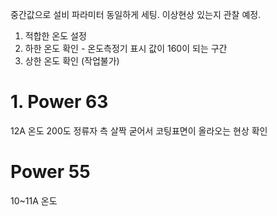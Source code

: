 중간값으로 설비 파라미터 동일하게 세팅. 이상현상 있는지 관찰 예정.

1. 적합한 온도 설정
2. 하한 온도 확인 - 온도측정기 표시 값이 160이 되는 구간
3. 상한 온도 확인 (작업불가)

# 1. Power 63
12A 
온도 200도
정류자 측 살짝 굳어서 코팅표면이 올라오는 현상 확인


# Power 55
10~11A
온도
